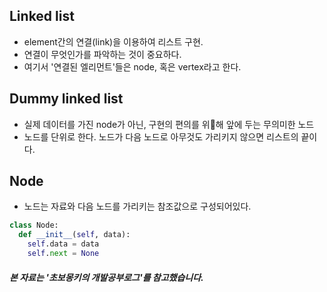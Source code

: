 ## Linked list   
+ element간의 연결(link)을 이용하여 리스트 구현.
+ 연결이 무엇인가를 파악하는 것이 중요하다. 
+ 여기서 '연결된 엘리먼트'들은 node, 혹은 vertex라고 한다. 

## Dummy linked list
+ 실제 데이터를 가진 node가 아닌, 구현의 편의를 위해 앞에 두는 무의미한 노드
+ 노드를 단위로 한다. 노드가 다음 노드로 아무것도 가리키지 않으면 리스트의 끝이다.

## Node
+ 노드는 자료와 다음 노드를 가리키는 참조값으로 구성되어있다.   
```python
class Node:
  def __init__(self, data):
    self.data = data
    self.next = None
```

##### 본 자료는 '초보몽키의 개발공부로그'를 참고했습니다.